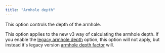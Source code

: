 ```yaml
---
title: "Armhole depth"
---
```


This option controls the depth of the armhole.

This option applies to the new v3 way of calculating the armhole depth.
If you enable the [legacy armhole depth](/docs/designs/hugo/options/legacyarmholedepth) option, this option will not apply, but instead it's legacy version [armhole depth factor](/docs/designs/hugo/options/armholedepthfactor) will.

